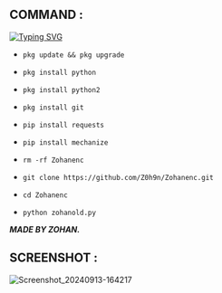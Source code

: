 ## COMMAND :

[![Typing SVG](https://readme-typing-svg.demolab.com?font=Fira+Code&pause=1000&color=FF2C10&background=31FF9400&width=435&lines=Random+Cloning+Tool+Made+By+Zohan%F0%9F%A4%9F)](https://git.io/typing-svg)

* `pkg update && pkg upgrade`

* `pkg install python`

* `pkg install python2`

* `pkg install git`

* `pip install requests`

* `pip install mechanize`

* `rm -rf Zohanenc`

* `git clone https://github.com/Z0h9n/Zohanenc.git`

* `cd Zohanenc`

* `python zohanold.py`


___MADE BY ZOHAN.___</br>

## SCREENSHOT :
![Screenshot_20240913-164217](https://github.com/user-attachments/assets/fc15148e-a2b9-40fa-966e-64939edfce37)
